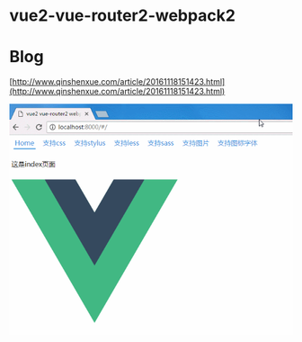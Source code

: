 # vue2-vue-router2-webpack2

# Blog
[http://www.qinshenxue.com/article/20161118151423.html](http://www.qinshenxue.com/article/20161118151423.html)

![](demo.gif)
